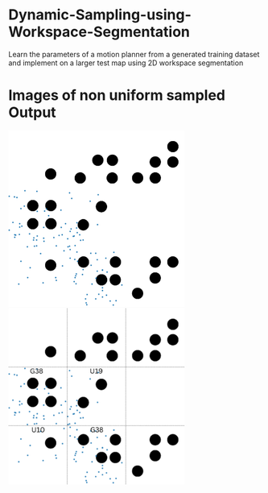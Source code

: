 # Dynamic-Sampling-using-Workspace-Segmentation
Learn the parameters of a motion planner from a generated training dataset and implement on a larger test map using 2D workspace segmentation

# Images of non uniform sampled Output
<img src='Results/Iterations_without_outputs/Iteration5/Samled_TM4.png' width='350'><img src='Results/Iterations_without_outputs/Iteration5/G38.png' width='350'>
